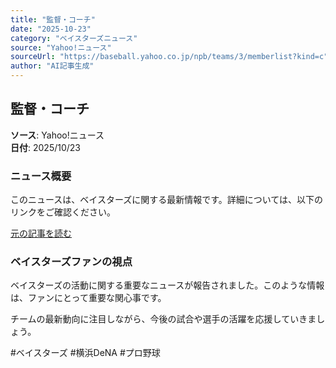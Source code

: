 ```yaml
---
title: "監督・コーチ"
date: "2025-10-23"
category: "ベイスターズニュース"
source: "Yahoo!ニュース"
sourceUrl: "https://baseball.yahoo.co.jp/npb/teams/3/memberlist?kind=c"
author: "AI記事生成"
---
```


## 監督・コーチ

**ソース**: Yahoo!ニュース  
**日付**: 2025/10/23

### ニュース概要

このニュースは、ベイスターズに関する最新情報です。詳細については、以下のリンクをご確認ください。

[元の記事を読む](https://baseball.yahoo.co.jp/npb/teams/3/memberlist?kind=c)

### ベイスターズファンの視点

ベイスターズの活動に関する重要なニュースが報告されました。このような情報は、ファンにとって重要な関心事です。

チームの最新動向に注目しながら、今後の試合や選手の活躍を応援していきましょう。

#ベイスターズ #横浜DeNA #プロ野球